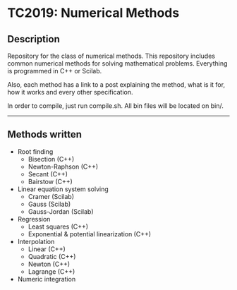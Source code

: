# TC2019: Numerical Methods

## Description
Repository for the class of numerical methods. This repository includes common numerical methods for solving mathematical problems. Everything is programmed in C++ or Scilab.

Also, each method has a link to a post explaining the method, what is it for, how it works and every other specification.

In order to compile, just run compile.sh. All bin files will be located on bin/.

---

## Methods written
* Root finding
  * Bisection (C++)
  * Newton-Raphson (C++)
  * Secant (C++)
  * Bairstow (C++)
* Linear equation system solving
  * Cramer (Scilab)
  * Gauss (Scilab)
  * Gauss-Jordan (Scilab)
* Regression
  * Least squares (C++)
  * Exponential & potential linearization (C++)
* Interpolation
  * Linear (C++)
  * Quadratic (C++)
  * Newton (C++)
  * Lagrange (C++)
* Numeric integration
